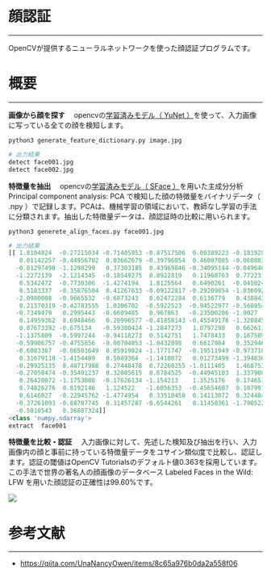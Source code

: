 # 顔認証
---

OpenCVが提供するニューラルネットワークを使った顔認証プログラムです。

# 概要
---
**画像から顔を探す**
　opencvの[学習済みモデル（ YuNet ）](https://github.com/opencv/opencv_zoo/blob/master/models/face_detection_yunet/face_detection_yunet_2022mar.onnx)を使って、入力画像に写っている全ての顔を検知します。

```
python3 generate_feature_dictionary.py image.jpg
```
```python
# 出力結果
detect face001.jpg
detect face002.jpg
```
**特徴量を抽出**
　opencvの[学習済みモデル（ SFace ）](https://github.com/opencv/opencv_zoo/blob/master/models/face_recognition_sface/face_recognition_sface_2021dec.onnx)を用いた主成分分析 Principal component analysis: PCA で検知した顔の特徴量をバイナリデータ（ .npy ）で記録します。PCAは、機械学習の領域において、教師なし学習の手法に分類されます。抽出した特徴量データは、顔認証時の比較に用いられます。
```
python3 generete_align_faces.py face001.jpg
```
```python
# 出力結果
[[ 1.0104824  -0.27215034 -0.71405953 -0.87517506  0.00389223 -0.1839284
   0.01142257 -0.44956702  0.03662679 -0.39796054  0.46007085 -0.06088337
  -0.01297498 -1.1298299   0.37303185  0.43969846 -0.34095144 -0.04964033
  -1.2272139  -2.1214345  -0.18549275  0.8922819   0.11960763  0.77223134
   0.5342472  -0.7730306  -1.4274194   1.8125564   0.6490261  -0.04502441
   0.5183337  -0.35876504  0.41267633 -0.09122817 -0.29209054 -1.0360929
  -2.0980008  -0.9665532  -0.6873243   0.62472284  0.6136779   0.43884304
   0.21370319 -0.42783555  1.0306702  -0.5922523  -0.94522977 -0.56085473
  -0.7349479   0.2995443  -0.6609485   0.967863   -0.23500206 -1.0027
   0.14959362  0.6948466   0.20996577 -0.41858143 -0.45549178 -1.3208458
   0.07673392 -0.675134   -0.59380424 -1.2847273   1.0797298   0.6626117
  -1.1375809  -0.5997244  -0.94118273  0.5142751   1.7478433   0.16758981
  -0.59906757 -0.4755656  -0.00704053 -1.0432098   0.6617984   0.35294676
  -0.6083387  -0.06501649  0.05919824 -1.1771747  -0.19511949 -0.97371036
   0.31679118 -1.4154489   0.5849364  -1.1418072   0.01273499 -1.3948367
  -0.29925135  0.48717988  0.27448478  0.72260255 -1.0111405   1.4687538
  -0.27050474 -0.35491237  0.32085615  0.6784525  -0.44945103  1.3379085
   0.26420072 -1.1753008  -0.17626134 -1.154213    1.3525176   0.17465107
   0.74826276  0.8192146   1.124522   -1.6056353  -0.45654687  0.10799104
   0.6146027  -0.22945762 -1.4774954   0.33510458  0.14113072  0.32448423
  -0.37261093 -0.88707745  0.31457287 -0.6544261   0.11450361 -1.790522
  -0.5010543   0.36887324]]
<class 'numpy.ndarray'>
extract  face001
```

**特徴量を比較・認証**
　入力画像に対して、先述した検知及び抽出を行い、入力画像内の顔と事前に持っている特徴量データをコサイン類似度で比較し、認証します。認証の閾値はOpenCV Tutorialsのデフォルト値0.363を採用しています。この手法で世界の著名人の顔画像のデータベース Labeled Faces in the Wild: LFW を用いた顔認証の正確性は99.60%です。

![](result.png)

# 参考文献
---
- https://qiita.com/UnaNancyOwen/items/8c65a976b0da2a558f06
 
